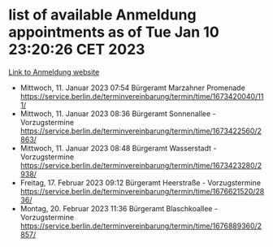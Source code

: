 # list of available Anmeldung appointments as of Tue Jan 10 23:20:26 CET 2023
[Link to Anmeldung website](https://service.berlin.de/terminvereinbarung/termin/tag.php?termin=0&anliegen[]=120686&dienstleisterlist=122210,122217,327316,122219,327312,122227,327314,122231,327346,122243,327348,122252,329742,122260,329745,122262,329748,122254,329751,122271,327278,122273,327274,122277,327276,330436,122280,327294,122282,327290,122284,327292,327539,122291,327270,122285,327266,122286,327264,122296,327268,150230,329760,122301,327282,122297,327286,122294,327284,122312,329763,122314,329775,122304,327330,122311,327334,122309,327332,122281,327352,122279,329772,122276,327324,122274,327326,122267,329766,122246,327318,122251,327320,122257,327322,122208,327298,122226,327300,121362,121364&herkunft=http%3A%2F%2Fservice.berlin.de%2Fdienstleistung%2F120686%2F)
- Mittwoch, 11. Januar 2023 07:54 Bürgeramt Marzahner Promenade https://service.berlin.de/terminvereinbarung/termin/time/1673420040/111/
- Mittwoch, 11. Januar 2023 08:36 Bürgeramt Sonnenallee - Vorzugstermine https://service.berlin.de/terminvereinbarung/termin/time/1673422560/2863/
- Mittwoch, 11. Januar 2023 08:48 Bürgeramt Wasserstadt - Vorzugstermine https://service.berlin.de/terminvereinbarung/termin/time/1673423280/2938/
- Freitag, 17. Februar 2023 09:12 Bürgeramt Heerstraße - Vorzugstermine https://service.berlin.de/terminvereinbarung/termin/time/1676621520/2836/
- Montag, 20. Februar 2023 11:36 Bürgeramt Blaschkoallee - Vorzugstermine https://service.berlin.de/terminvereinbarung/termin/time/1676889360/2857/
